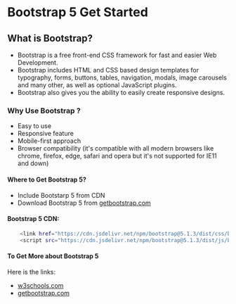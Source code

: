 # Bootstrap  5 Get Started

## What is Bootstrap?

- Bootstrap is a free front-end CSS framework for fast and easier Web Development.
- Bootstrap includes HTML and CSS based design templates for typography, forms, buttons, tables, navigation, modals, image carousels and many other, as well as optional JavaScript plugins.
- Bootstrap also gives you the ability to easily create responsive designs.

### Why Use Bootstrap ?

-  Easy to use
-  Responsive feature
- Mobile-first approach
- Browser compatibility (it's compatible with all modern browsers like chrome, firefox, edge, safari and opera but it's not supported for IE11 and down) 

#### Where to Get Bootstrap 5?
- Include Bootstarp 5 from CDN 
- Download Bootstrap 5 from [getbootstrap.com](https://getbootstrap.com/docs/5.1/getting-started/introduction/) 

#### Bootstrap 5 CDN: 

```bash
    <link href="https://cdn.jsdelivr.net/npm/bootstrap@5.1.3/dist/css/bootstrap.min.css" rel="stylesheet">
    <script src="https://cdn.jsdelivr.net/npm/bootstrap@5.1.3/dist/js/bootstrap.bundle.min.js"></script>
```

#### To Get More about Bootstrap 5 

Here is the links: 

- [w3schools.com](https://www.w3schools.com/bootstrap5/bootstrap_get_started.php)
- [getbootstrap.com](https://getbootstrap.com/docs/5.1/getting-started/introduction/)

